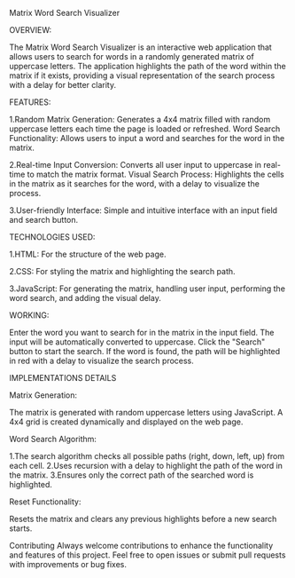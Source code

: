 Matrix Word Search Visualizer

OVERVIEW:

The Matrix Word Search Visualizer is an interactive web application that allows users to search for words in a randomly generated matrix of uppercase letters. The application highlights the path of the word within the matrix if it exists, providing a visual representation of the search process with a delay for better clarity.

FEATURES:

1.Random Matrix Generation: Generates a 4x4 matrix filled with random uppercase letters each time the page is loaded or refreshed.
Word Search Functionality: Allows users to input a word and searches for the word in the matrix.

2.Real-time Input Conversion: Converts all user input to uppercase in real-time to match the matrix format.
Visual Search Process: Highlights the cells in the matrix as it searches for the word, with a delay to visualize the process.

3.User-friendly Interface: Simple and intuitive interface with an input field and search button.

TECHNOLOGIES USED:

1.HTML: For the structure of the web page.

2.CSS: For styling the matrix and highlighting the search path.

3.JavaScript: For generating the matrix, handling user input, performing the word search, and adding the visual delay.


WORKING:

Enter the word you want to search for in the matrix in the input field. The input will be automatically converted to uppercase.
Click the "Search" button to start the search. If the word is found, the path will be highlighted in red with a delay to visualize the search process.

IMPLEMENTATIONS DETAILS

Matrix Generation:

The matrix is generated with random uppercase letters using JavaScript.
A 4x4 grid is created dynamically and displayed on the web page.

Word Search Algorithm:

1.The search algorithm checks all possible paths (right, down, left, up) from each cell.
2.Uses recursion with a delay to highlight the path of the word in the matrix.
3.Ensures only the correct path of the searched word is highlighted.

Reset Functionality:

Resets the matrix and clears any previous highlights before a new search starts.


Contributing
Always welcome contributions to enhance the functionality and features of this project. Feel free to open issues or submit pull requests with improvements or bug fixes.
